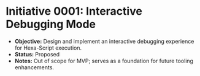 # Initiative 0001: Interactive Debugging Mode

* **Objective:** Design and implement an interactive debugging experience for Hexa-Script execution.
* **Status:** Proposed
* **Notes:** Out of scope for MVP; serves as a foundation for future tooling enhancements.

